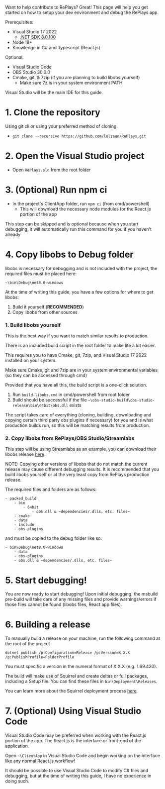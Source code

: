 Want to help contribute to RePlays? Great! This page will help you get started on how to setup your dev environment and debug the RePlays app.

Prerequisites:

- Visual Studio 17 2022
  - [.NET SDK 8.0.100](https://dotnet.microsoft.com/en-us/download/dotnet/thank-you/sdk-8.0.100-windows-x64-installer)
- Node 18+
- Knowledge in C# and Typescript (React.js)

Optional:

- Visual Studio Code
- OBS Studio 30.0.0
- Cmake, git, & 7zip (if you are planning to build libobs yourself)
  - Make sure 7z is in your system environment PATH

Visual Studio will be the main IDE for this guide.

# 1. Clone the repository

Using git cli or using your preferred method of cloning.

- `git clone --recursive https://github.com/lulzsun/RePlays.git`

# 2. Open the Visual Studio project

- Open `RePlays.sln` from the root folder

# 3. (Optional) Run npm ci

- In the project's ClientApp folder, run `npm ci` (from cmd/powershell)
  - This will download the necessary node modules for the React.js portion of the app

This step can be skipped and is optional because when you start debugging, it will automatically run this command for you if you haven't already

# 4. Copy libobs to Debug folder

libobs is necessary for debugging and is not included with the project, the required files must be placed here:

`~\bin\Debug\net8.0-windows`

At the time of writing this guide, you have a few options for where to get libobs:

1.  Build it yourself (**RECOMMENDED**)
2.  Copy libobs from other sources

### 1. Build libobs yourself

This is the best way if you want to match similar results to production.

There is an included build script in the root folder to make life a lot easier.

This requires you to have Cmake, git, 7zip, and Visual Studio 17 2022 installed on your system.

Make sure Cmake, git and 7zip are in your system environmental variables (so they can be accessed through cmd)

Provided that you have all this, the build script is a one-click solution.

1. Run `build-libobs.cmd` in cmd/powershell from root folder
2. Build should be successful if the file `~\obs-studio-build\obs-studio-release\bin\64bit\obs.dll` exists

The script takes care of everything (cloning, building, downloading and copying certain third party obs plugins if necessary) for you and is what production builds run, so this will be matching results from production.

### 2. Copy libobs from RePlays/OBS Studio/Streamlabs

This step will be using Streamlabs as an example, you can download their libobs release [here](https://obsstudios3.streamlabs.com/libobs-windows64-release-27.5.32.7z).

NOTE: Copying other versions of libobs that do not match the current release may cause different debugging results. It is recommended that you build libobs yourself or at the very least copy from RePlays production release.

The required files and folders are as follows:

```
- packed_build
    - bin
        - 64bit
            - obs.dll & ~dependencies/.dlls, etc. files~
    - cmake
    - data
    - include
    - obs-plugins
```

and must be copied to the debug folder like so:

```
- bin\Debug\net8.0-windows
    - data
    - obs-plugins
    - obs.dll & ~dependencies/.dlls, etc. files~
```

# 5. Start debugging!

You are now ready to start debugging! Upon initial debugging, the msbuild pre-build will take care of any missing files and provide warnings/errors if those files cannot be found (libobs files, React app files).

# 6. Building a release

To manually build a release on your machine, run the following command at the root of the project

`dotnet publish /p:Configuration=Release /p:Version=X.X.X /p:PublishProfile=FolderProfile`

You must specific a version in the numeral format of X.X.X (e.g. 1.69.420).

The build will make use of Squirrel and create deltas or full packages, including a Setup file. You can find these files in `bin\Deployment\Releases`.

You can learn more about the Squirrel deployment process [here](https://github.com/Squirrel/Squirrel.Windows/blob/develop/docs/getting-started/0-overview.md#overview).

# 7. (Optional) Using Visual Studio Code

Visual Studio Code may be preferred when working with the React.js portion of the app. The React.js is the interface or front-end of the application.

Open `~\ClientApp` in Visual Studio Code and begin working on the interface like any normal React.js workflow!

It should be possible to use Visual Studio Code to modify C# files and debugging, but at the time of writing this guide, I have no experience in doing such.
